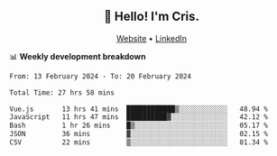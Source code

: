 
<h2 align="center">👋 Hello! I'm Cris.</h2>
<p align="center">
  <a href="https://www.criscunas.dev">Website</a> •
  <a href="https://www.linkedin.com/in/cristophercunas/">LinkedIn</a> 
</p>


📊 **Weekly development breakdown**
<!--START_SECTION:waka-->

```txt
From: 13 February 2024 - To: 20 February 2024

Total Time: 27 hrs 58 mins

Vue.js       13 hrs 41 mins  ████████████▒░░░░░░░░░░░░   48.94 %
JavaScript   11 hrs 47 mins  ██████████▓░░░░░░░░░░░░░░   42.12 %
Bash         1 hr 26 mins    █▒░░░░░░░░░░░░░░░░░░░░░░░   05.17 %
JSON         36 mins         ▓░░░░░░░░░░░░░░░░░░░░░░░░   02.15 %
CSV          22 mins         ▒░░░░░░░░░░░░░░░░░░░░░░░░   01.34 %
```

<!--END_SECTION:waka-->
